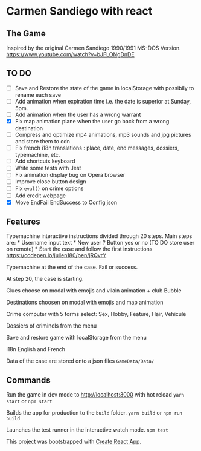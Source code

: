 
#  Carmen Sandiego with react

## The Game 
Inspired by the original Carmen Sandiego 1990/1991 MS-DOS Version.  https://www.youtube.com/watch?v=bJFLONgDnDE

##  TO DO
- [ ]  Save and Restore the state of the game in localStorage with possibily to rename each save
- [ ]  Add animation when expiration time i.e. the date is superior at Sunday, 5pm. 
- [ ]  Add animation when the user has a wrong warrant  
- [x]  Fix map animation plane when the user go back from a wrong destination  
- [ ]  Compress and optimize mp4 animations, mp3 sounds and jpg pictures and store them to cdn
- [ ]  Fix french i18n translations : place, date, end messages, dossiers, typemachine, etc.
- [ ]  Add shortcuts keyboard 
- [ ]  Write some tests with Jest
- [ ]  Fix animation display bug on Opera browser
- [ ]  Improve close button design
- [ ]  Fix `eval()` on crime options
- [ ]  Add credit webpage
- [x]  Move EndFail EndSuccess to Config json

## Features 
Typemachine interactive instructions divided through 20 steps. Main steps are: 
	* Username input text
	* New user ? Button yes or no (TO DO store user on remote)
	* Start the case and follow the first instructions
https://codepen.io/julien180/pen/jRQvrY

Typemachine at the end of the case. Fail or success. 
 

At step 20, the case is starting. 

Clues choose on modal with emojis and vilain animation + club Bubble 

Destinations choosen on modal with emojis and map animation

Crime computer with 5 forms select: Sex, Hobby, Feature, Hair, Vehicule 

Dossiers of criminels from the menu

Save and restore game with localStorage from the menu

i18n English and French 

Data of the case are stored onto a json files `GameData/Data/`



##  Commands

Run the game in dev mode to [http://localhost:3000](http://localhost:3000) with hot reload
`yarn start` or `npm start`


Builds the app for production to the `build` folder.
`yarn build` or `npm run build`

Launches the test runner in the interactive watch mode.
`npm test`

This project was bootstrapped with [Create React App](https://github.com/facebook/create-react-app).